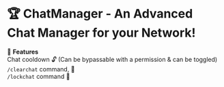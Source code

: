 # 🏆 ChatManager - An Advanced Chat Manager for your Network!

📌 **Features**  
Chat cooldown 🔓 (Can be bypassable with a permission & can be toggled)
`/clearchat` command, 👋  
`/lockchat` command 💸

